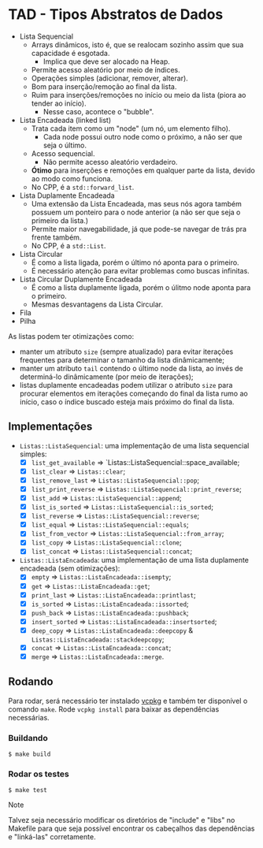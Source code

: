 # TAD - Tipos Abstratos de Dados
- Lista Sequencial
    - Arrays dinâmicos, isto é, que se realocam sozinho assim que sua capacidade é esgotada.
        - Implica que deve ser alocado na Heap.
    - Permite acesso aleatório por meio de índices.
    - Operações simples (adicionar, remover, alterar).
    - Bom para inserção/remoção ao final da lista.
    - Ruim para inserções/remoções no início ou meio da lista (piora ao tender ao início).
        - Nesse caso, acontece o "bubble".
- Lista Encadeada (linked list)
    - Trata cada item como um "node" (um nó, um elemento filho).
        - Cada node possui outro node como o próximo, a não ser que seja o último.
    - Acesso sequencial.
        - Não permite acesso aleatório verdadeiro.
    - **Ótimo** para inserções e remoções em qualquer parte da lista, devido ao modo como funciona.
    - No CPP, é a `std::forward_list`.
- Lista Duplamente Encadeada
    - Uma extensão da Lista Encadeada, mas seus nós agora também possuem um ponteiro para o node anterior
        (a não ser que seja o primeiro da lista.)
    - Permite maior navegabilidade, já que pode-se navegar de trás pra frente também.
    - No CPP, é a `std::List`.
- Lista Circular
    - É como a lista ligada, porém o último nó aponta para o primeiro.
    - É necessário atenção para evitar problemas como buscas infinitas.
- Lista Circular Duplamente Encadeada
    - É como a lista duplamente ligada, porém o úlitmo node aponta para o primeiro.
    - Mesmas desvantagens da Lista Circular.
- Fila
- Pilha

As listas podem ter otimizações como:
-   manter um atributo `size` (sempre atualizado) para evitar iterações frequentes para determinar o tamanho
    da lista dinâmicamente;
-   manter um atributo `tail` contendo o último node da lista, ao invés de determiná-lo dinâmicamente (por
    meio de iterações);
-   listas duplamente encadeadas podem utilizar o atributo `size` para procurar elementos em iterações começando
    do final da lista rumo ao início, caso o índice buscado esteja mais próximo do final da lista.

## Implementações
- `Listas::ListaSequencial`: uma implementação de uma lista sequencial simples:
    - [x] `list_get_available` => `Listas::ListaSequencial::space_available;
    - [x] `list_clear` => `Listas::clear`;
    - [x] `list_remove_last` => `Listas::ListaSequencial::pop`;
    - [x] `list_print_reverse` => `Listas::ListaSequencial::print_reverse`;
    - [x] `list_add` => `Listas::ListaSequencial::append`;
    - [x] `list_is_sorted` => `Listas::ListaSequencial::is_sorted`;
    - [x] `list_reverse` => `Listas::ListaSequencial::reverse`;
    - [x] `list_equal` => `Listas::ListaSequencial::equals`;
    - [x] `list_from_vector` => `Listas::ListaSequencial::from_array`;
    - [x] `list_copy` => `Listas::ListaSequencial::clone`;
    - [x] `list_concat` => `Listas::ListaSequencial::concat`;
- `Listas::ListaEncadeada`: uma implementação de uma lista duplamente encadeada (sem otimizações):
    - [x] `empty` => `Listas::ListaEncadeada::isempty`;
    - [x] `get` => `Listas::ListaEncadeada::get`;
    - [x] `print_last` => `Listas::ListaEncadeada::printlast`;
    - [x] `is_sorted` => `Listas::ListaEncadeada::issorted`;
    - [x] `push_back` => `Listas::ListaEncadeada::pushback`;
    - [x] `insert_sorted` => `Listas::ListaEncadeada::insertsorted`;
    - [x] `deep_copy` => `Listas::ListaEncadeada::deepcopy` & `Listas::ListaEncadeada::stackdeepcopy`;
    - [x] `concat` => `Listas::ListaEncadeada::concat`;
    - [x] `merge` => `Listas::ListaEncadeada::merge`.

## Rodando

Para rodar, será necessário ter instalado [vcpkg](https://github.com/microsoft/vcpkg) e também ter disponível o comando `make`.
Rode `vcpkg install` para baixar as dependências necessárias.

### Buildando
```shell
$ make build
```

### Rodar os testes
```shell
$ make test
```

> [!NOTE]
> Talvez seja necessário modificar os diretórios de "include" e "libs" no Makefile
> para que seja possível encontrar os cabeçalhos das dependências e "linká-las" corretamente.
